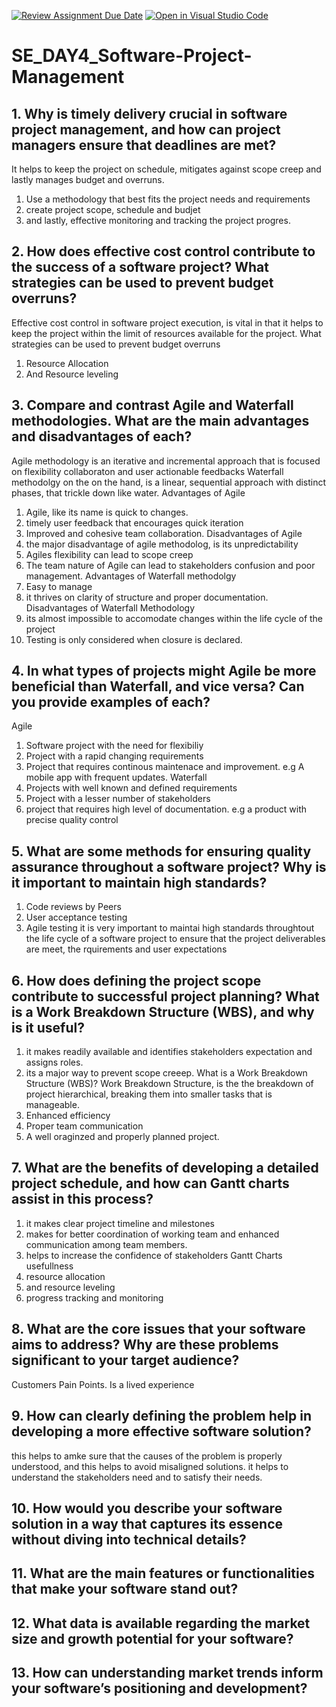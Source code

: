 [![Review Assignment Due Date](https://classroom.github.com/assets/deadline-readme-button-22041afd0340ce965d47ae6ef1cefeee28c7c493a6346c4f15d667ab976d596c.svg)](https://classroom.github.com/a/9pw6JKcu)
[![Open in Visual Studio Code](https://classroom.github.com/assets/open-in-vscode-2e0aaae1b6195c2367325f4f02e2d04e9abb55f0b24a779b69b11b9e10269abc.svg)](https://classroom.github.com/online_ide?assignment_repo_id=15714278&assignment_repo_type=AssignmentRepo)
# SE_DAY4_Software-Project-Management
## 1. Why is timely delivery crucial in software project management, and how can project managers ensure that deadlines are met?
It helps to keep the project on schedule, mitigates against scope creep and lastly manages budget and overruns. 
1. Use a methodology that best fits the project needs and requirements
2. create project scope, schedule and budjet
3. and lastly,  effective monitoring and tracking the project progres.

## 2. How does effective cost control contribute to the success of a software project? What strategies can be used to prevent budget overruns?
Effective cost control in software project execution, is vital in that it helps to keep the project within the limit of resources available for the project.
What strategies can be used to prevent budget overruns
1. Resource Allocation
2. And Resource leveling
   
## 3. Compare and contrast Agile and Waterfall methodologies. What are the main advantages and disadvantages of each?
Agile methodology is an iterative and incremental approach that is focused on flexibility collaboraton and user actionable feedbacks
Waterfall methodolgy on the on the hand, is a linear, sequential approach with distinct phases, that trickle down like water.
    Advantages of Agile
1. Agile, like its name is quick to changes.
2. timely user feedback that encourages quick iteration
3. Improved and cohesive team collaboration.
    Disadvantages of Agile
1. the major disadvantage of agile methodolog, is its unpredictability
2. Agiles flexibility can lead to scope creep
3. The team nature of Agile can lead to stakeholders confusion and poor management.
   Advantages of Waterfall methodolgy
1. Easy to manage
2. it thrives on clarity of structure and proper documentation.
   Disadvantages of Waterfall Methodology
1. its almost impossible to accomodate changes within the life cycle of the project
2. Testing is only considered when closure is declared.

## 4. In what types of projects might Agile be more beneficial than Waterfall, and vice versa? Can you provide examples of each?
Agile
1. Software project with the need for flexibiliy
2. Project with a rapid changing requirements
3. Project that requires continous maintenace and improvement.
   e.g A mobile app with frequent updates.
Waterfall
1. Projects with well known and defined requirements
2. Project with a lesser number of stakeholders
3. project that requires high level of documentation.
   e.g a product with precise quality control
   
## 5. What are some methods for ensuring quality assurance throughout a software project? Why is it important to maintain high standards?
1. Code reviews by Peers
2. User acceptance testing
3. Agile testing
it is very important to maintai high standards throughtout the life cycle of a software project to ensure that the project deliverables are meet, the rquirements and user expectations

## 6. How does defining the project scope contribute to successful project planning? What is a Work Breakdown Structure (WBS), and why is it useful?
1. it makes readily available  and identifies stakeholders expectation and assigns roles.
2. its a major way to prevent scope creeep.
What is a Work Breakdown Structure (WBS)?
Work Breakdown Structure, is the the breakdown of project hierarchical, breaking them into smaller tasks that is manageable.
1. Enhanced efficiency
2. Proper team communication
3. A well oraginzed and properly planned project.

## 7. What are the benefits of developing a detailed project schedule, and how can Gantt charts assist in this process?
1. it makes clear project timeline and milestones
2. makes for better coordination of working team and enhanced communication among team members.
3. helps to increase the confidence of stakeholders
   Gantt Charts usefullness
1. resource allocation
2. and resource leveling
3. progress tracking and monitoring

## 8. What are the core issues that your software aims to address? Why are these problems significant to your target audience?
Customers Pain Points.
Is a lived experience

## 9. How can clearly defining the problem help in developing a more effective software solution?
this helps to amke sure that the causes of the problem is properly understood, and this helps to avoid misaligned solutions. 
it helps to understand the stakeholders need and to satisfy their needs.

## 10. How would you describe your software solution in a way that captures its essence without diving into technical details?


## 11. What are the main features or functionalities that make your software stand out?

## 12. What data is available regarding the market size and growth potential for your software?

## 13. How can understanding market trends inform your software’s positioning and development?
